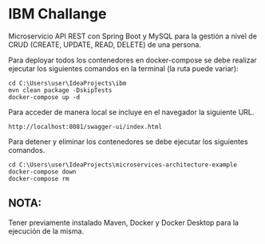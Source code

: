# IBM Challange

Microservicio API REST con Spring Boot y MySQL para la gestión a nivel de CRUD (CREATE, UPDATE, READ, DELETE) de una persona.

Para deployar todos los contenedores en docker-compose se debe realizar ejecutar los siguientes comandos en la terminal (la ruta puede variar):

```
cd C:\Users\user\IdeaProjects\ibm
mvn clean package -DskipTests
docker-compose up -d
```

Para acceder de manera local se incluye en el navegador la siguiente URL.

```
http://localhost:8081/swagger-ui/index.html
```

Para detener y eliminar los contenedores se debe ejecutar los siguientes comandos.

```
cd C:\Users\user\IdeaProjects\microservices-architecture-example
docker-compose down
docker-compose rm
```

## NOTA: 
Tener previamente instalado Maven, Docker y Docker Desktop para la ejecución de la misma.
